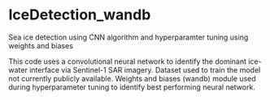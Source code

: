 # IceDetection_wandb
Sea ice detection using CNN algorithm and hyperparamter tuning using weights and biases


This code uses a convolutional neural network to identify the dominant ice-water interface via Sentinel-1 SAR imagery. Dataset used to train the model not currently publicly available. Weights and biases (wandb) module used during hyperparameter tuning to identify best performing neural network. 
